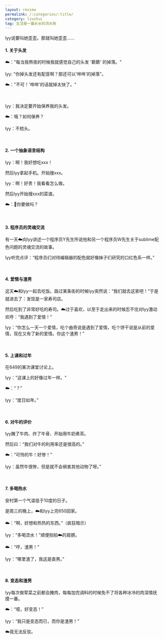```yaml
---
layout: review
permalink: /:categories/:title/
category: liushui
tag: 生活是一篇长长的流水账
---
```


lyy说要叫她歪歪。那就叫她歪歪……

#### 1. 关于头发

☁️："每当我熬夜的时候我就感觉自己的头发 '簌簌' 的掉落。"

lyy: "你掉头发还有配音啊？那还可以'哗哗'的掉落"。

☁️："不可！'哗哗'的话就掉太快了。"

<br/>

lyy：我决定要开始保养我的头发。

☁️：哦？如何保养？

lyy：不梳头。

<br/>

#### 2. 一个抽象语言结构

lyy：啊！我好想吃xxx！

然后lyy拿起手机。开始搜xxx。

lyy：啊！好贵！我看看怎么做。

然后lyy开始搜xxx的菜谱。

☁️：🤩你要做吗？

<br/>

#### 3. 程序员的灵魂交流

有一天☁️向lyy讲述一个程序员Y先生所说他和另一个程序员W先生关于sublime配色问题的灵魂交流的故事。

lyy听完点评：“程序员们对待编辑器的配色就好像妹子们研究的口红色系一样。”

<br/>

#### 4. 爱情与渣男

这天☁️和lyy一起去吃饭。路过某条街的时候lyy突然说：“我们就去这家吧！”于是就进去了：发现是一家寿司店。

然后吃到了非常好吃的寿司。☁️过于喜欢，以至于走出来的时候忍不住对lyy激动欢呼：“我遇到了爱情！”

lyy：“你怎么一天一个爱情，吃个曲奇说是遇到了爱情，吃个饼干说是从前的爱情，现在又有了新的爱情。你这个渣男！”

<br/>

#### 5. 上课和过年

在649的某次课堂讨论上。

lyy："这课上的好像过年一样。"

☁️：“？”

lyy：“度日如年。”

<br/>

#### 6. 对牛的评价

lyy腌了牛肉、炸了牛骨、开始用牛奶煮茶。

然后曰：“我们对牛的利用率还是很高的。”

☁️：“可怜的牛！好惨！”

lyy：虽然牛很惨，但是就不会祸害其他动物了呀。”

<br/>

#### 7. 多喝热水

安村第一个气温低于10度的日子。

是周三的晚上，☁️和lyy上完650回家。

☁️：“啊，好想和热热的东西。”（疯狂暗示）

lyy：“多喝烫水！”顺便拍拍☁️的肩膀。

☁️：“哼，渣男！”

lyy：“哪里渣了，我这是直男。”

<br/>

#### 8. 变态和渣男

lyy每次做荤菜之前都会腌肉，每每加完调料的时候免不了将各种冰冷的肉深情抚摸一番。

☁️：“噫，好变态！”

lyy：“我只是变态而已，而你是渣男！”

☁️竟无法反驳。